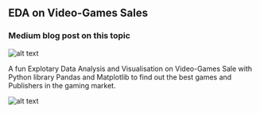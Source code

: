 ## EDA on Video-Games Sales
### Medium blog post on this topic
![alt text](https://medium.com/@kaifkohari10/video-game-sales-analysis-with-python-68c60648820f)

A fun Explotary Data Analysis and Visualisation on Video-Games Sale with Python library Pandas and Matplotlib to find out the best games and Publishers in the gaming market.

![alt text](https://uberblogapi.10upcdn.com/1080x540/filters:format(webp)/blogapi.uber.com/wp-content/uploads/sites/356/2016/09/SF_EA-sports-FIFA_blog_960x480_UK_r1v1.png)
